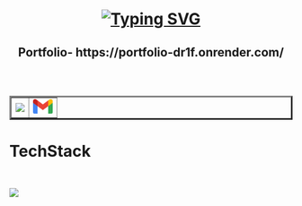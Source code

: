 <h1 align = "center">
<a href="https://git.io/typing-svg"><img src="https://readme-typing-svg.herokuapp.com?font=Fira+Code&size=75&duration=1500&pause=600&color=40dae4&background=000000EE&center=true&vCenter=true&multiline=true&width=1920&height=300&lines=Hello+I'm;Himanshu+Kumatiya" alt="Typing SVG" /></a>
</h1>
<h2  align = "center">Portfolio- https://portfolio-dr1f.onrender.com/</h2>
<br/>

  <br/>
  <table border="3" radius="20">
    <td><a href="https://www.linkedin.com/in/himanshu-kumatiya/" target="_blank"> <img align="center" src="https://user-images.githubusercontent.com/74038190/235294012-0a55e343-37ad-4b0f-924f-c8431d9d2483.gif" width="45px" /> </a></td>
    <td><a href="https://mail.google.com/mail/u/0/?fs=1&to=kumatiya123@gmail.com&tf=cm" target="_blank">  <img src="https://github.com/AkashSingh3031/AkashSingh3031/blob/main/images/Social%20Media/Gmail_icon_(2020).svg" width="35px"/> </a></td>
  </table>
 <h1 font="bold">TechStack</h1>
<br/>
 <p gap="10px">
  <a href="https://skillicons.dev" target="_blank">
    <img src="https://skillicons.dev/icons?i=js,html,css,nodejs,react,redux,tailwind,sass,c,cpp,py,java,express,git,github,mongodb,mysql,postman,vscode" />
  </a>
</p>
 <br/>
 

